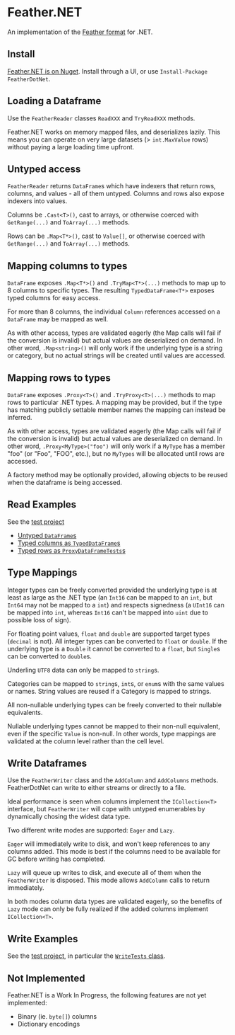 ﻿# Feather.NET

An implementation of the [Feather format](https://github.com/wesm/feather) for .NET.

## Install

[Feather.NET is on Nuget](https://www.nuget.org/packages/FeatherDotNet).  Install through a UI, or use `Install-Package FeatherDotNet`.

## Loading a Dataframe

Use the `FeatherReader` classes `ReadXXX` and `TryReadXXX` methods.

Feather.NET works on memory mapped files, and deserializes lazily.  This means you can operate on very
large datasets (> `int.MaxValue` rows) without paying a large loading time upfront.

## Untyped access

`FeatherReader` returns `DataFrame`s which have indexers that return rows, columns, and values - all of them untyped.
Columns and rows also expose indexers into values.


Columns be `.Cast<T>()`, cast to arrays, or otherwise coerced with `GetRange(...)` and `ToArray(...)` methods.

Rows can be `.Map<T*>()`, cast to `Value[]`, or otherwise coerced with `GetRange(...)` and `ToArray(...)` methods.

## Mapping columns to types

`DataFrame` exposes `.Map<T*>()` and `.TryMap<T*>(...)` methods to map up to 8 columns to specific types.  The resulting `TypedDataFrame<T*>` 
exposes typed columns for easy access.

For more than 8 columns, the individual `Column` references accessed on a `DataFrame` may be mapped as well.

As with other access, types are validated eagerly (the Map calls will fail if the conversion is invalid) but actual values are deserialized
on demand.  In other word, `.Map<string>()` will only work if the underlying type is a string or category, but no actual strings will be created
until values are accessed.

## Mapping rows to types

`DataFrame` exposes `.Proxy<T>()` and `.TryProxy<T>(...)` methods to map rows to particular .NET types.  A mapping may be provided, but if the type
has matching publicly settable member names the mapping can instead be inferred.

As with other access, types are validated eagerly (the Map calls will fail if the conversion is invalid) but actual values are deserialized
on demand.  In other word, `.Proxy<MyType>("foo")` will only work if a `MyType` has a member "foo" (or "Foo", "FOO", etc.), but no `MyTypes` will
be allocated until rows are accessed.

A factory method may be optionally provided, allowing objects to be reused when the dataframe is being accessed.

## Read Examples

See the [test project](https://github.com/kevin-montrose/FeatherDotNet/FeatherDotNet.Tests)

 - [Untyped `DataFrame`s](https://github.com/kevin-montrose/FeatherDotNet/blob/master/FeatherDotNet.Tests/DataFrameTests.cs)
 - [Typed columns as `TypedDataFrame`s](https://github.com/kevin-montrose/FeatherDotNet/blob/master/FeatherDotNet.Tests/TypedDataFrameTests.cs)
 - [Typed rows as `ProxyDataFrameTests`s](https://github.com/kevin-montrose/FeatherDotNet/blob/master/FeatherDotNet.Tests/ProxyDataFrameTests.cs)

## Type Mappings

Integer types can be freely converted provided the underlying type is at least as large as the .NET type (an `Int16` can be mapped to an `int`,
but `Int64` may not be mapped to a `int`) and respects signedness (a `UInt16` can be mapped into `int`, whereas `Int16` can't be mapped into `uint` due to possible loss of sign).

For floating point values, `float` and `double` are supported target types (`decimal` is not).  All integer types can be converted to `float` or `double`.
If the underlying type is a `Double` it cannot be converted to a `float`, but `Single`s can be converted to `double`s.

Underling `UTF8` data can only be mapped to `string`s.

Categories can be mapped to `string`s, `int`s, or `enum`s with the same values or names.  String values are reused if a Category is mapped to strings.

All non-nullable underlying types can be freely converted to their nullable equivalents.

Nullable underlying types cannot be mapped to their non-null equivalent, even if the specific `Value` is non-null.  In other words, type mappings are validated
at the column level rather than the cell level.

## Write Dataframes

Use the `FeatherWriter` class and the `AddColumn` and `AddColumns` methods.  FeatherDotNet can write to either streams or directly to a file.

Ideal performance is seen when columns implement the `ICollection<T>` interface, but `FeatherWriter` will cope with untyped enumerables by dynamically
chosing the widest data type.

Two different write modes are supported: `Eager` and `Lazy`.

`Eager` will immediately write to disk, and won't keep references to any columns added.  This mode is best if the columns need to be available for GC
before writing has completed.

`Lazy` will queue up writes to disk, and execute all of them when the `FeatherWriter` is disposed.  This mode allows `AddColumn` calls to return immediately.

In both modes column data types are validated eagerly, so the benefits of `Lazy` mode can only be fully realized if the added columns implement `ICollection<T>`.

## Write Examples

See the [test project](https://github.com/kevin-montrose/FeatherDotNet/FeatherDotNet.Tests), in particular the [`WriteTests` class](https://github.com/kevin-montrose/FeatherDotNet/blob/master/FeatherDotNet.Tests/WriteTests.cs).

## Not Implemented

Feather.NET is a Work In Progress, the following features are not yet implemented:

 - Binary (ie. `byte[]`) columns
 - Dictionary encodings
